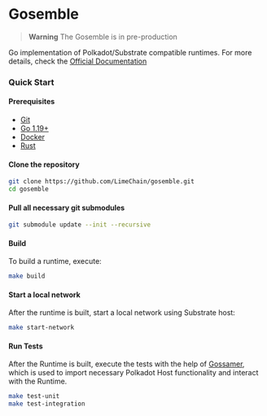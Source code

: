 # Gosemble

> **Warning**
> The Gosemble is in pre-production

Go implementation of Polkadot/Substrate compatible runtimes. For more details, check
the [Official Documentation](https://limechain.github.io/gosemble/)

### Quick Start

#### Prerequisites

- [Git](https://git-scm.com/downloads)
- [Go 1.19+](https://golang.org/doc/install)
- [Docker](https://docs.docker.com/install/)
- [Rust](https://docs.substrate.io/install/)

#### Clone the repository

```bash
git clone https://github.com/LimeChain/gosemble.git
cd gosemble
```

#### Pull all necessary git submodules

```bash
git submodule update --init --recursive
```

#### Build

To build a runtime, execute: 

```bash
make build
```

#### Start a local network

After the runtime is built, start a local network using Substrate host:

```bash
make start-network
```

#### Run Tests

After the Runtime is built, execute the tests with the help of [Gossamer](https://github.com/LimeChain/gossamer), which
is used to import necessary Polkadot Host functionality and interact with the Runtime.

```bash
make test-unit
make test-integration
```
